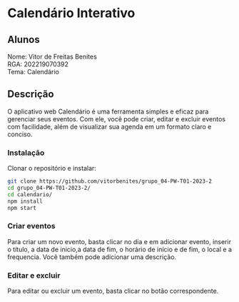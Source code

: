 # Calendário Interativo

## Alunos

Nome: Vitor de Freitas Benites\
RGA: 202219070392\
Tema: Calendário

## Descrição

O aplicativo web Calendário é uma ferramenta simples e eficaz para gerenciar seus eventos. Com ele, você pode criar, editar e excluir eventos com facilidade, além de visualizar sua agenda em um formato claro e conciso.

### Instalação

Clonar o repositório e instalar:

~~~bash
git clone https://github.com/vitorbenites/grupo_04-PW-T01-2023-2
cd grupo_04-PW-T01-2023-2/
cd calendario/
npm install
npm start
~~~

### Criar eventos

Para criar um novo evento, basta clicar no dia e em adicionar evento, inserir o título, a data de inicio,a data de fim, o horário de início e de fim, o local e a frequencia. Você também pode adicionar uma descrição.

### Editar e excluir

Para editar ou excluir um evento, basta clicar no botão correspondente.

